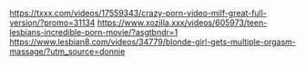 https://txxx.com/videos/17559343/crazy-porn-video-milf-great-full-version/?promo=31134
https://www.xozilla.xxx/videos/605973/teen-lesbians-incredible-porn-movie/?asgtbndr=1
https://www.lesbian8.com/videos/34779/blonde-girl-gets-multiple-orgasm-massage/?utm_source=donnie